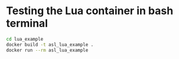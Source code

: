 # Testing the Lua container in bash terminal
```bash
cd lua_example
docker build -t asl_lua_example .
docker run --rm asl_lua_example
```
